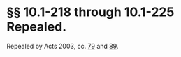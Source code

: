 # §§ 10.1-218 through 10.1-225 Repealed.

<p>Repealed by Acts 2003, cc. <a href='http://lis.virginia.gov/cgi-bin/legp604.exe?031+ful+CHAP0079'>79</a> and <a href='http://lis.virginia.gov/cgi-bin/legp604.exe?031+ful+CHAP0089'>89</a>.</p>
